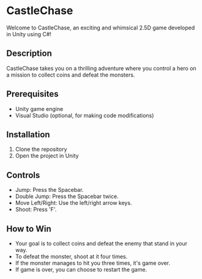 # CastleChase

Welcome to CastleChase, an exciting and whimsical 2.5D game developed in Unity using C#!

## Description

CastleChase takes you on a thrilling adventure where you control a  hero on a mission to collect coins and defeat the monsters. 

## Prerequisites
- Unity game engine
- Visual Studio (optional, for making code modifications)

## Installation
1. Clone the repository
2. Open the project in Unity

## Controls

- Jump: Press the Spacebar.
- Double Jump: Press the Spacebar twice.
- Move Left/Right: Use the left/right arrow keys.
- Shoot: Press 'F'.

## How to Win

* Your goal is to collect coins and defeat the enemy  that stand in your way. 
* To defeat the monster, shoot at it four times. 
* If the monster manages to hit you three times, it's game over. 
* If game is over, you can choose to restart the game.